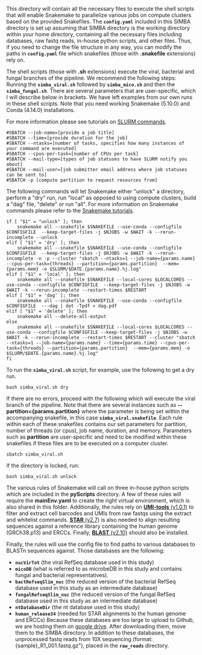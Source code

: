 This directory will contain all the necessary files to execute the shell scripts that will enable Snakemake to parallelize various jobs on compute clusters based on the provided Snakefiles. The **`config.yaml`** included in this SIMBA directory is set up assuming that SIMBA directory is the working directory within your home directory, containing all the necessary files including databases, raw fastq reads, in-house python scripts, and other files. Thus, if you need to change the file structure in any way, you can modify the paths in **`config.yaml`** file which snakefiles (those with **.snakefile** extensions) rely on. 

The shell scripts (those with **.sh** extensions) execute the viral, bacterial and fungal branches of the pipeline. We recommend the following steps: Running the **`simba_viral.sh`** followed by **`simba_mico.sh`** and then the **`simba_fungal.sh`**. There are several parameters that are user-specific, which I will describe below in brackets. We have left examples from our own runs in these shell scripts.  Note that you need working Snakemake (5.10.0) and Conda (4.14.0) installations. 

For more information please see tutorials on [SLURM commands](https://login.scg.stanford.edu/tutorials/job_scripts/).
```
#SBATCH --job-name=[provide a job title]
#SBATCH --time=[provide duration for the job]
#SBATCH --ntasks=[number of tasks, specifies how many instances of your command are executed]
#SBATCH --cpus-per-task=[number of CPUs per task]
#SBATCH --mail-type=[types of job statuses to have SLURM notify you about]
#SBATCH --mail-user=[job submitter email address where job statuses can be sent to]
#SBATCH -p [compute partition to request resources from]
```

The following commands will let Snakemake either "unlock" a directory, perform a "dry" run, run "local" as opposed to using compute clusters, build a "dag" file, "delete" or run "all". 
For more information on Snakemake commands please refer to the [Snakemake tutorials](https://snakemake.readthedocs.io/en/stable/tutorial/tutorial.html). 
```
if [ "$1" = "unlock" ]; then
    snakemake all --snakefile $SNAKEFILE --use-conda --configfile $CONFIGFILE  --keep-target-files -j $NJOBS -w $WAIT -k --rerun-incomplete --unlock
elif [ "$1" = 'dry' ]; then
    snakemake all --snakefile $SNAKEFILE --use-conda --configfile $CONFIGFILE  --keep-target-files -j $NJOBS -w $WAIT -k --rerun-incomplete -n -p --cluster "sbatch --ntasks=1 --job-name={params.name} --cpus-per-task={threads} --partition={params.partition}  --mem={params.mem} -o $SLURM/$DATE.{params.name}.%j.log" 
elif [ "$1" = 'local' ]; then
    snakemake all --snakefile $SNAKEFILE --local-cores $LOCALCORES --use-conda --configfile $CONFIGFILE  --keep-target-files -j $NJOBS -w $WAIT -k --rerun-incomplete --restart-times $RESTART
elif [ "$1" = 'dag' ]; then
    snakemake all --snakefile $SNAKEFILE --use-conda --configfile $CONFIGFILE  ---dag | dot -Tpdf > dag.pdf
elif [ "$1" = 'delete' ]; then
    snakemake all --delete-all-output
else	
    snakemake all --snakefile $SNAKEFILE --local-cores $LOCALCORES --use-conda --configfile $CONFIGFILE --keep-target-files -j $NJOBS -w $WAIT -k --rerun-incomplete --restart-times $RESTART --cluster "sbatch --ntasks=1 --job-name={params.name} --time={params.time} --cpus-per-task={threads} --partition={params.partition}  --mem={params.mem} -o $SLURM/$DATE.{params.name}.%j.log" 
fi
```
To run the **`simba_viral.sh`** script, for example, use the following to get a dry run. 
```
bash simba_viral.sh dry
```
If there are no errors, proceed with the following which will execute the viral branch of the pipeline. Note that there are several instances such as **--partition={params.partition}** where the parameter is being set within the accompanying snakefile, in this case **`simba_viral.snakefile`**. Each rule within each of these snakefiles contains our set parameters for partition, number of threads (or cpus), job name, duration, and memory. Parameters such as **partition** are user-specific and need to be modified within these snakefiles if these files are to be executed on a computer cluster. 
```
sbatch simba_viral.sh 
```
If the directory is locked, run:
```
bash simba_viral.sh unlock
```
The various rules of Snakemake will call on three in-house python scripts which are included in the **pyScripts** directory. A few of these rules will require the **mainEnv.yaml** to create the right virtual environment, which is also shared in this folder. Additionally, the rules rely on  [**UMI-tools** (v1.0.1)](https://umi-tools.readthedocs.io/en/latest/QUICK_START.html) to filter and extract cell barcodes and UMIs from raw fastqs using the extract and whitelist commands. [**STAR** (v2.7)](https://github.com/alexdobin/STAR) is also needed to align resulting sequences against a reference library containing the human genome (GRCh38.p13) and ERCCs. Finally, [**BLAST** (v2.10)](https://www.ncbi.nlm.nih.gov/books/NBK569861/) should also be installed. 

Finally, the rules will use the config file to find paths to various databases to BLASTn sequences against. Those databases are the following:
- **`nucVirTot`** (the viral RefSeq database used in this study)
- **`micoDB`** (what is referred to as microbeDB in this study and contains fungal and bacterial representatives). 
- **`bactRefseqSlim_nuc`** (the reduced version of the bacterial RefSeq database used in this study as an intermediate database)
- **`fungalRefseqSlim_nuc`** (the reduced version of the fungal RefSeq database used in this study as an intermediate database)
- **`ntDatabaseDir`** (the nt database used in this study)
- **`human_release34`** (needed for STAR alignments to the human genome and ERCCs)
Because these databases are too large to upload to Github, we are hosting them on [google drive](https://drive.google.com/drive/u/1/folders/1s4lG2Yq7qXH-iJhCHkvh5BvoADvCeubn). After downloading them, move them to the SIMBA directory. In addition to these databases, the unprocessed fastq reads from 10X sequencing (format: {sample}_R1_001.fastq.gz"), placed in the **`raw_reads`** directory. 
